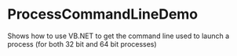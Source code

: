 # ProcessCommandLineDemo

Shows how to use VB.NET to get the command line used to launch a process (for both 32 bit and 64 bit processes)
